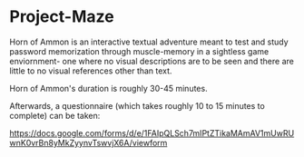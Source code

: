 # Project-Maze

Horn of Ammon is an interactive textual adventure meant to test and study password memorization through muscle-memory in a sightless game enviornment- one where no visual descriptions are to be seen and there are little to no visual references other than text.

Horn of Ammon's duration is roughly 30-45 minutes.

Afterwards, a questionnaire (which takes roughly 10 to 15 minutes to complete) can be taken:

https://docs.google.com/forms/d/e/1FAIpQLSch7mIPtZTikaMAmAV1mUwRUwnK0vrBn8yMkZyynvTswvjX6A/viewform
